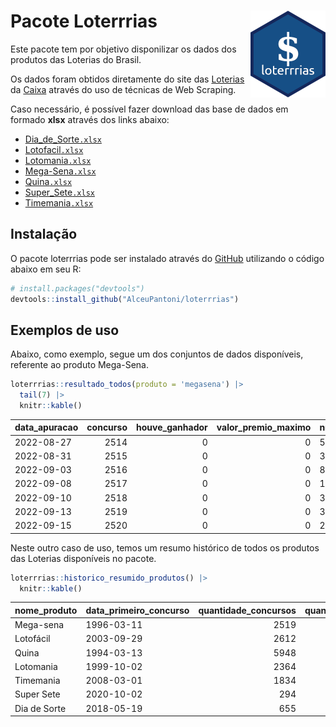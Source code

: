 
<!-- README.md is generated from README.Rmd. Please edit that file -->

# Pacote Loterrrias <img src="man/figures/logo.png" align="right" height="139" />

<!-- badges: start -->
<!-- badges: end -->

Este pacote tem por objetivo disponilizar os dados dos produtos das
Loterias do Brasil.

Os dados foram obtidos diretamente do site das
[Loterias](https://loterias.caixa.gov.br/Paginas/default.aspx) da
[Caixa](https://www.caixa.gov.br/Paginas/home-caixa.aspx) através do uso
de técnicas de Web Scraping.

Caso necessário, é possível fazer download das base de dados em formado
**xlsx** através dos links abaixo:

-   [Dia_de_Sorte`.xlsx`](https://github.com/AlceuPantoni/loterrrias/tree/main/data-raw/resultados_diadesorte.xlsx?raw=true)
-   [Lotofacil`.xlsx`](https://github.com/AlceuPantoni/loterrrias/tree/main/data-raw/resultados_lotofacil.xlsx?raw=true)
-   [Lotomania`.xlsx`](https://github.com/AlceuPantoni/loterrrias/tree/main/data-raw/resultados_lotomania.xlsx?raw=true)
-   [Mega-Sena`.xlsx`](https://github.com/AlceuPantoni/loterrrias/tree/main/data-raw/resultados_megasena.xlsx?raw=true)
-   [Quina`.xlsx`](https://github.com/AlceuPantoni/loterrrias/tree/main/data-raw/resultados_quina.xlsx?raw=true)
-   [Super_Sete`.xlsx`](https://github.com/AlceuPantoni/loterrrias/tree/main/data-raw/resultados_supersete.xlsx?raw=true)
-   [Timemania`.xlsx`](https://github.com/AlceuPantoni/loterrrias/tree/main/data-raw/resultados_timemania.xlsx?raw=true)

## Instalação

O pacote loterrrias pode ser instalado através do
[GitHub](https://github.com/) utilizando o código abaixo em seu R:

``` r
# install.packages("devtools")
devtools::install_github("AlceuPantoni/loterrrias")
```

## Exemplos de uso

Abaixo, como exemplo, segue um dos conjuntos de dados disponíveis,
referente ao produto Mega-Sena.

``` r
loterrrias::resultado_todos(produto = 'megasena') |> 
  tail(7) |> 
  knitr::kable()
```

| data_apuracao | concurso | houve_ganhador | valor_premio_maximo | numeros_sorteados | num_1 | num_2 | num_3 | num_4 | num_5 | num_6 |
|:--------------|---------:|---------------:|--------------------:|:------------------|------:|------:|------:|------:|------:|------:|
| 2022-08-27    |     2514 |              0 |                   0 | 5;15;24;34;45;52  |     5 |    15 |    24 |    34 |    45 |    52 |
| 2022-08-31    |     2515 |              0 |                   0 | 3;12;19;41;45;54  |     3 |    12 |    19 |    41 |    45 |    54 |
| 2022-09-03    |     2516 |              0 |                   0 | 8;17;49;51;52;53  |     8 |    17 |    49 |    51 |    52 |    53 |
| 2022-09-08    |     2517 |              0 |                   0 | 1;5;6;16;22;39    |     1 |     5 |     6 |    16 |    22 |    39 |
| 2022-09-10    |     2518 |              0 |                   0 | 3;22;23;44;53;60  |     3 |    22 |    23 |    44 |    53 |    60 |
| 2022-09-13    |     2519 |              0 |                   0 | 3;8;20;36;38;57   |     3 |     8 |    20 |    36 |    38 |    57 |
| 2022-09-15    |     2520 |              0 |                   0 | 2;17;22;41;58;60  |     2 |    17 |    22 |    41 |    58 |    60 |

Neste outro caso de uso, temos um resumo histórico de todos os produtos
das Loterias disponíveis no pacote.

``` r
loterrrias::historico_resumido_produtos() |> 
  knitr::kable()
```

| nome_produto | data_primeiro_concurso | quantidade_concursos | quantidade_concursos_com_ganhador | percentual_com_ganhador | media_premiacao | maior_premio | menor_premio | total_dezenas_sorteadas | numero_mais_sorteado | numero_menos_sorteado |
|:-------------|:-----------------------|---------------------:|----------------------------------:|------------------------:|----------------:|-------------:|-------------:|------------------------:|---------------------:|----------------------:|
| Mega-sena    | 1996-03-11             |                 2519 |                               575 |                    0.23 |      22450538.9 |    289420865 |    348732.75 |                   15114 |                   53 |                    26 |
| Lotofácil    | 2003-09-29             |                 2612 |                              2350 |                    0.90 |        888452.7 |      8227507 |     10712.22 |                   39180 |                   20 |                     8 |
| Quina        | 1994-03-13             |                 5948 |                              2470 |                    0.42 |       3230198.2 |    579215957 |         0.00 |                   29740 |                    4 |                    47 |
| Lotomania    | 1999-10-02             |                 2364 |                               642 |                    0.27 |       2247331.6 |     37261930 |    109348.66 |                   47280 |                   47 |                    96 |
| Timemania    | 2008-03-01             |                 1834 |                                68 |                    0.04 |      27234282.4 |    818652938 |    164711.44 |                   12838 |                   21 |                    53 |
| Super Sete   | 2020-10-02             |                  294 |                                18 |                    0.06 |       2458611.5 |      7786503 |    124747.77 |                    2058 |                    9 |                     1 |
| Dia de Sorte | 2018-05-19             |                  655 |                               228 |                    0.35 |        818112.2 |      3770060 |     59101.35 |                    4585 |                   10 |                     1 |
